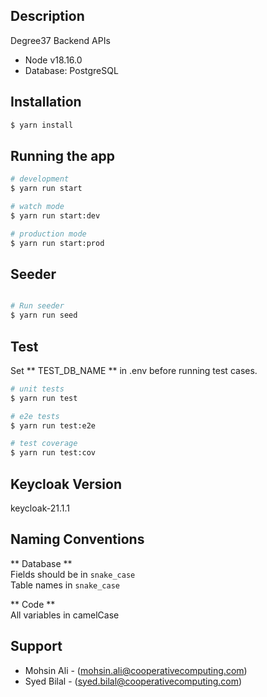 ## Description

Degree37 Backend APIs

* Node v18.16.0  
* Database: PostgreSQL

## Installation

```bash
$ yarn install
```

## Running the app

```bash
# development
$ yarn run start

# watch mode
$ yarn run start:dev

# production mode
$ yarn run start:prod
```

## Seeder

```bash

# Run seeder
$ yarn run seed

```

## Test

Set ** TEST_DB_NAME ** in .env before running test cases.

```bash
# unit tests
$ yarn run test

# e2e tests
$ yarn run test:e2e

# test coverage
$ yarn run test:cov
```

## Keycloak Version 
keycloak-21.1.1

## Naming Conventions
** Database **  
Fields should be in ```snake_case```  
Table names in ```snake_case```  

** Code **  
All variables in camelCase  


## Support

- Mohsin Ali - (mohsin.ali@cooperativecomputing.com)
- Syed Bilal - (syed.bilal@cooperativecomputing.com)

